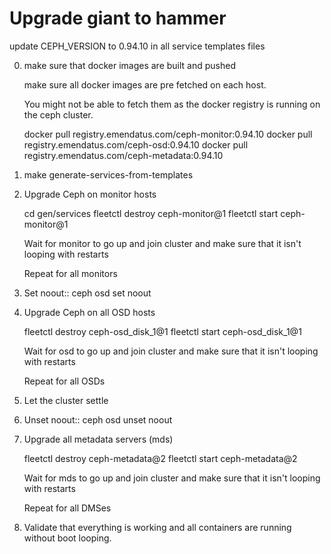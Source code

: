 # Upgrade giant to hammer

update CEPH_VERSION to 0.94.10 in all service templates files

0. make sure that docker images are built and pushed

   make sure all docker images are pre fetched on each host.

   You might not be able to fetch them as the docker registry is
   running on the ceph cluster.

   docker pull registry.emendatus.com/ceph-monitor:0.94.10
   docker pull registry.emendatus.com/ceph-osd:0.94.10
   docker pull registry.emendatus.com/ceph-metadata:0.94.10

1. make generate-services-from-templates

2. Upgrade Ceph on monitor hosts

   cd gen/services
   fleetctl destroy ceph-monitor@1
   fleetctl start ceph-monitor@1

   Wait for monitor to go up and join cluster and make sure that 
   it isn't looping with restarts

   Repeat for all monitors

3. Set noout::
   ceph osd set noout

4. Upgrade Ceph on all OSD hosts

   fleetctl destroy ceph-osd_disk_1@1
   fleetctl start ceph-osd_disk_1@1

   Wait for osd to go up and join cluster and make sure that
   it isn't looping with restarts

   Repeat for all OSDs

5. Let the cluster settle

6. Unset noout::
   ceph osd unset noout

7. Upgrade all metadata servers (mds)

   fleetctl destroy ceph-metadata@2
   fleetctl start ceph-metadata@2
 
   Wait for mds to go up and join cluster and make sure that
   it isn't looping with restarts

   Repeat for all DMSes

8. Validate that everything is working and all containers are 
   running without boot looping.
